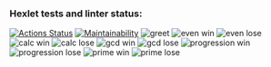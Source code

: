 ### Hexlet tests and linter status:
[![Actions Status](https://github.com/Alwodan/java-project-61/workflows/hexlet-check/badge.svg)](https://github.com/Alwodan/java-project-61/actions)
[![Maintainability](https://api.codeclimate.com/v1/badges/6cbcc4e746ef229137f9/maintainability)](https://codeclimate.com/github/Alwodan/java-project-61/maintainability)
![greet](https://i.imgur.com/lZJqsBZ.png)
![even win](https://i.imgur.com/iyVtTl6.png)
![even lose](https://i.imgur.com/SP1OP61.png)
![calc win](https://i.imgur.com/10pC4ZZ.png)
![calc lose](https://i.imgur.com/ZcT4U4z.png)
![gcd win](https://i.imgur.com/x2FpysE.png)
![gcd lose](https://i.imgur.com/wqMgkNz.png)
![progression win](https://i.imgur.com/3jQp7D8.png)
![progression lose](https://i.imgur.com/RkPAsYM.png)
![prime win](https://i.imgur.com/unujXWW.png)
![prime lose](https://i.imgur.com/yW1cRlA.png)
